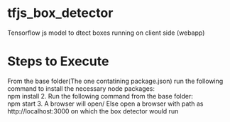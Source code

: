 # tfjs_box_detector
Tensorflow js model to dtect boxes running on client side (webapp)

# Steps to Execute
From the base folder(The one contatining package.json) run the following command to install the necessary node packages: 
<br> npm install
2. Run the following command from the base folder:
<br> npm start
3. A browser will open/ Else open a browser with path as http://localhost:3000 on which the box detector would run
